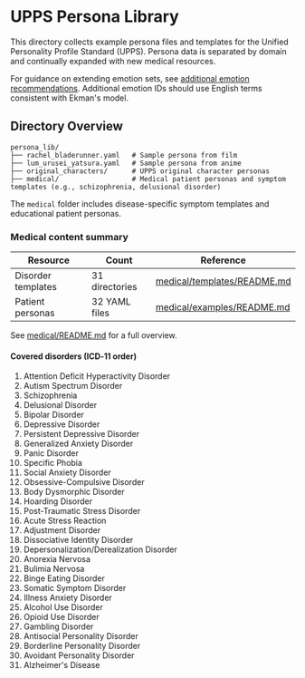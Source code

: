 # UPPS Persona Library

This directory collects example persona files and templates for the Unified Personality Profile Standard (UPPS).
Persona data is separated by domain and continually expanded with new medical resources.

For guidance on extending emotion sets, see [additional emotion recommendations](../specification/additional_emotions_recommendations.md).
Additional emotion IDs should use English terms consistent with Ekman's model.

## Directory Overview

```
persona_lib/
├── rachel_bladerunner.yaml   # Sample persona from film
├── lum_urusei_yatsura.yaml   # Sample persona from anime
├── original_characters/      # UPPS original character personas
├── medical/                  # Medical patient personas and symptom templates (e.g., schizophrenia, delusional disorder)
```

The `medical` folder includes disease-specific symptom templates and educational patient personas.

### Medical content summary

| Resource | Count | Reference |
|----------|------|-----------|
| Disorder templates | 31 directories | [medical/templates/README.md](medical/templates/README.md) |
| Patient personas | 32 YAML files | [medical/examples/README.md](medical/examples/README.md) |

See [medical/README.md](medical/README.md) for a full overview.

#### Covered disorders (ICD‑11 order)

1. Attention Deficit Hyperactivity Disorder
2. Autism Spectrum Disorder
3. Schizophrenia
4. Delusional Disorder
5. Bipolar Disorder
6. Depressive Disorder
7. Persistent Depressive Disorder
8. Generalized Anxiety Disorder
9. Panic Disorder
10. Specific Phobia
11. Social Anxiety Disorder
12. Obsessive-Compulsive Disorder
13. Body Dysmorphic Disorder
14. Hoarding Disorder
15. Post-Traumatic Stress Disorder
16. Acute Stress Reaction
17. Adjustment Disorder
18. Dissociative Identity Disorder
19. Depersonalization/Derealization Disorder
20. Anorexia Nervosa
21. Bulimia Nervosa
22. Binge Eating Disorder
23. Somatic Symptom Disorder
24. Illness Anxiety Disorder
25. Alcohol Use Disorder
26. Opioid Use Disorder
27. Gambling Disorder
28. Antisocial Personality Disorder
29. Borderline Personality Disorder
30. Avoidant Personality Disorder
31. Alzheimer's Disease
